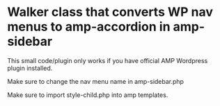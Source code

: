 # Walker class that converts WP nav menus to amp-accordion in amp-sidebar

This small code/plugin only works if you have official AMP Wordpress plugin installed.

Make sure to change the nav menu name in amp-sidebar.php

Make sure to import style-child.php into amp templates.
